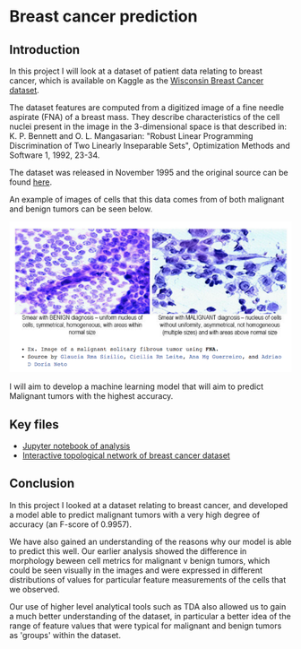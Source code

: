 # Breast cancer prediction

## Introduction

In this project I will look at a dataset of patient data relating to breast cancer, which is available on Kaggle as the [Wisconsin Breast Cancer dataset](https://www.kaggle.com/uciml/breast-cancer-wisconsin-data). 

The dataset features are computed from a digitized image of a fine needle aspirate (FNA) of a breast mass. They describe characteristics of the cell nuclei present in the image in the 3-dimensional space is that described in: K. P. Bennett and O. L. Mangasarian: "Robust Linear Programming Discrimination of Two Linearly Inseparable Sets", Optimization Methods and Software 1, 1992, 23-34.

The dataset was released in November 1995 and the original source can be found [here](https://archive.ics.uci.edu/ml/datasets/Breast+Cancer+Wisconsin+%28Diagnostic%29). 

An example of images of cells that this data comes from of both malignant and benign tumors can be seen below.

![title](img/bc_cells.png)

I will aim to develop a machine learning model that will aim to predict Malignant tumors with the highest accuracy.

## Key files

- [Jupyter notebook of analysis](https://github.com/pranath/breast_cancer_prediction/blob/master/breast_cancer_prediction.ipynb)
- [Interactive topological network of breast cancer dataset](https://pranath.github.io/breast_cancer_prediction/tda_breast_cancer.html)

## Conclusion

In this project I looked at a dataset relating to breast cancer, and developed a model able to predict malignant tumors with a very high degree of accuracy (an F-score of 0.9957).

We have also gained an understanding of the reasons why our model is able to predict this well. Our earlier analysis showed the difference in morphology beween cell metrics for malignant v benign tumors, which could be seen visually in the images and were expressed in different distributions of values for particular feature measurements of the cells that we observed.

Our use of higher level analytical tools such as TDA also allowed us to gain a much better understanding of the dataset, in particular a better idea of the range of feature values that were typical for malignant and benign tumors as 'groups' within the dataset.
